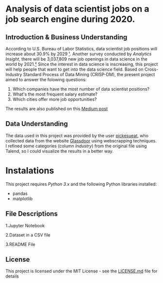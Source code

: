 # Analysis of data scientist jobs on a job search engine during 2020.

## Introduction & Business Understanding
According to U.S. Bureau of Labor Statistics, data scientist job positions will increase about 30.9% by 2029 [¹](https://www.bls.gov/emp/tables/fastest-growing-occupations.htm). Another survey conducted by _Analytics Insight_, there will be 3,037,809 new job openings in data science in the world by 2021.[²](https://www.analyticsinsight.net/analytics-insight-predicts-3-million-job-openings-in-data-science-in-2021/)
Since the interest in data science is inscreasing, this project will help people that want to get into the data science field. Based on Cross-Industry Standard Process of Data Mining (CRISP-DM), the present project aimed to answer the folowing questions:

1.   Which companies have the most number of data scientist positions?
2.   What's the most frequent salary estimate?
3.   Which cities offer more job opportunities?

The results are also published on this [Medium post](https://xscbsx.medium.com/whats-the-current-scenario-of-data-scientist-job-opportunities-5dd31e1f59c8)

## Data Understanding
The  data used in this project was provided by the user [pickesueat](https://github.com/picklesueat/data_jobs_data), who collected data from the website [Glassdoor](wwww.glassdoor.com) using webscrapping techniques. I refined some categories (column _Industry_) from the original file using Talend, so I could visualize the results in a better way.


# Instalations 

This project requires *Python 3.x* and the following Python libraries installed:

- pandas
- matplotlib


## File Descriptions
1.Jupyter Notebook 

2.Dataset in a CSV file

3.README File



## License

This project is licensed under the MIT License - see the [LICENSE.md](LICENSE.md) file for details




